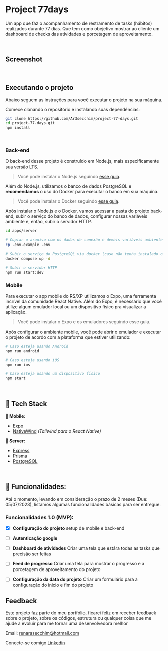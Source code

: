# Project 77days
Um app que faz o acompanhamento de restramento de tasks (hábitos) realizados durante 77 dias. Que tem como obejetivo mostrar ao cliente um dashboard de checks das atividades e porcetagem de aproveitamento.

&nbsp;
## Screenshot


&nbsp;
## Executando o projeto

Abaixo seguem as instruções para você executar o projeto na sua máquina.

Comece clonando o repositório e instalando suas dependências:

```sh
git clone https://github.com/Ar3secchim/project-77-days.git
cd project-77-days.git
npm install
```
&nbsp;

### Back-end

O back-end desse projeto é construído em Node.js, mais especificamente sua versão LTS.

> Você pode instalar o Node.js seguindo [esse guia](https://efficient-sloth-d85.notion.site/Instalando-o-Node-js-d40fdabe8f0a491eb33b85da93d90a2f).

Além do Node.js, utilizamos o banco de dados PostgreSQL e **recomendamos** o uso do Docker para executar o banco em sua máquina.

> Você pode instalar o Docker seguindo [esse guia](https://www.youtube.com/watch?v=Gpal5KsSHMQ).

Após instalar o Node.js e o Docker, vamos acessar a pasta do projeto back-end, subir o serviço do banco de dados, configurar nossas variáveis ambiente e, então, subir o servidor HTTP.

```sh
cd apps/server

# Copiar o arquivo com os dados de conexão e demais variáveis ambiente
cp .env.example .env

# Subir o serviço do PostgreSQL via docker (caso não tenha instalado o PostgreSQL em seu computador)
docker compose up -d

# Subir o servidor HTTP
npm run start:dev
```

### Mobile

Para executar o app mobile do RS/XP utilizamos o Expo, uma ferramenta incrível da comunidade React Native. Além do Expo, é necessário que você utilize algum emulador local ou um dispositivo físico pra visualizar a aplicação.

> Você pode instalar o Expo e os emuladores seguindo esse guia.


Após configurar o ambiente mobile, você pode abrir o emulador e executar o projeto de acordo com a plataforma que estiver utilizando:

```sh
# Caso esteja usando Android
npm run android

# Caso esteja usando iOS
npm run ios

# Caso esteja usando um dispositivo físico
npm start
```

&nbsp;
## 💜 Tech Stack 

**📱 Mobile:**

- [Expo](https://github.com/expo/expo)
- [NativeWind](https://github.com/marklawlor/nativewind) _(Tailwind para o React Native)_

**🏧 Server:**

- [Express](https://github.com/expressjs/express)
- [Prisma](https://github.com/prisma/prisma)
- [PostgreSQL](https://github.com/postgres) 

&nbsp;

## 🚀 Funcionalidades: 
Até o momento, levando em consideração o prazo de 2 meses (Due: 05/07/2023), listamos algumas funcionalidades básicas para ser entregue.

### Funcionalidades 1.0 (MVP): 

- [x] **Configuração  do projeto**
        setup de mobile e back-end
        
- [ ] **Autenticação google**

- [ ] **Dashboard de atividades**
      Criar uma tela que estára todas as tasks que precisão ser feitas
      
- [ ] **Feed de progresso**
      Criar uma tela para mostrar o progresso e a porcetagem de aproveitamento do projeto

- [ ] **Configuração  da data do projeto**
        Criar um formulário para a configuração do inicio e fim do projeto


## Feedback
Este projeto faz parte do meu portfólio, ficarei feliz em receber feedback sobre o projeto, sobre os códigos, estrutura ou qualquer coisa que me ajude a evoluir para me tornar uma desenvolvedora melhor

Email: renarasecchim@hotmail.com

Conecte-se comigo [Linkedin](https://www.linkedin.com/in/renarasecchim/)
